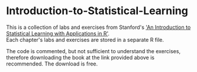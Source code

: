 # Introduction-to-Statistical-Learning

This is a collection of labs and exercises from Stanford's ['An Introduction to Statistical Learning with Applications in R'](https://www.statlearning.com).   
Each chapter's labs and exercises are stored in a separate R file.   

The code is commented, but not sufficient to understand the exercises, therefore downloading the book at the link provided above is recommended. The download is free. 
